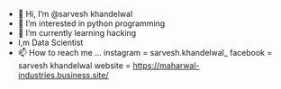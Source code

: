 - 👋 Hi, I’m @sarvesh khandelwal
- 👀 I’m interested in python programming
- 🌱 I’m currently learning hacking
- I,m Data Scientist
- 📫 How to reach me ...
instagram = sarvesh.khandelwal_
facebook = sarvesh khandelwal
website = https://maharwal-industries.business.site/
<!---
sarveshkh786/sarveshkh786 is a ✨ special ✨ repository because its `README.md` (this file) appears on your GitHub profile.
You can click the Preview link to take a look at your changes.
--->
